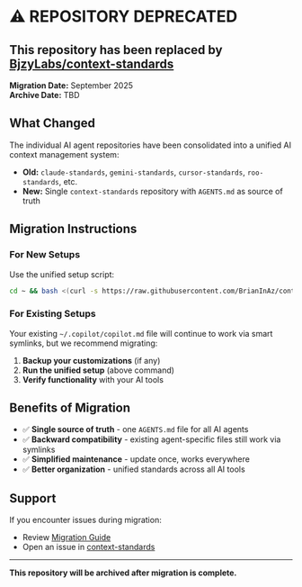 # ⚠️ REPOSITORY DEPRECATED

## This repository has been replaced by [BjzyLabs/context-standards](https://github.com/BjzyLabs/context-standards)

**Migration Date:** September 2025  
**Archive Date:** TBD

## What Changed

The individual AI agent repositories have been consolidated into a unified AI context management system:

- **Old:** `claude-standards`, `gemini-standards`, `cursor-standards`, `roo-standards`, etc.
- **New:** Single `context-standards` repository with `AGENTS.md` as source of truth

## Migration Instructions

### For New Setups
Use the unified setup script:
```bash
cd ~ && bash <(curl -s https://raw.githubusercontent.com/BrianInAz/context-standards/main/setup-ai-context.sh)
```

### For Existing Setups
Your existing `~/.copilot/copilot.md` file will continue to work via smart symlinks, but we recommend migrating:

1. **Backup your customizations** (if any)
2. **Run the unified setup** (above command)
3. **Verify functionality** with your AI tools

## Benefits of Migration

- ✅ **Single source of truth** - one `AGENTS.md` file for all AI agents
- ✅ **Backward compatibility** - existing agent-specific files still work via symlinks  
- ✅ **Simplified maintenance** - update once, works everywhere
- ✅ **Better organization** - unified standards across all AI tools

## Support

If you encounter issues during migration:
- Review [Migration Guide](https://github.com/BrianInAz/context-standards/blob/main/MIGRATION.md)
- Open an issue in [context-standards](https://github.com/BrianInAz/context-standards/issues)

---
**This repository will be archived after migration is complete.**
